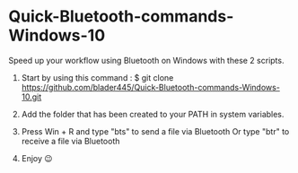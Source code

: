 # Quick-Bluetooth-commands-Windows-10
Speed up your workflow using Bluetooth on Windows with these 2 scripts. 


1. Start by using this command :
$ git clone https://github.com/blader445/Quick-Bluetooth-commands-Windows-10.git

2. Add the folder that has been created to your PATH in system variables.

3. Press Win + R and type "bts" to send a file via Bluetooth
   Or type "btr" to receive a file via Bluetooth
   
4. Enjoy 😉
